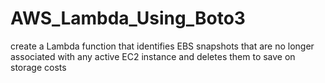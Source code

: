 # AWS_Lambda_Using_Boto3
create a Lambda function that identifies EBS snapshots that are no longer associated with any active EC2 instance and deletes them to save on storage costs
